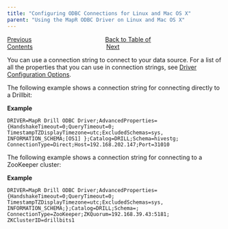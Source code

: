 ```yaml
---
title: "Configuring ODBC Connections for Linux and Mac OS X"
parent: "Using the MapR ODBC Driver on Linux and Mac OS X"
---
```

[Previous](/docs/driver-configuration-options)<code>&nbsp;&nbsp;&nbsp;&nbsp;&nbsp;&nbsp;&nbsp;&nbsp;&nbsp;&nbsp;&nbsp;&nbsp;&nbsp;&nbsp;&nbsp;&nbsp;&nbsp;&nbsp;&nbsp;&nbsp;&nbsp;&nbsp;&nbsp;&nbsp;</code>[Back to Table of Contents](/docs)<code>&nbsp;&nbsp;&nbsp;&nbsp;&nbsp;&nbsp;&nbsp;&nbsp;&nbsp;&nbsp;&nbsp;&nbsp;&nbsp;&nbsp;&nbsp;&nbsp;&nbsp;&nbsp;&nbsp;&nbsp;&nbsp;&nbsp;&nbsp;&nbsp;</code>[Next](/docs/advanced-properties)

You can use a connection string to connect to your data source. For a list of
all the properties that you can use in connection strings, see [Driver
Configuration
Options](/docs/driver-configuration-options).

The following example shows a connection string for connecting directly to a
Drillbit:

**Example**

    DRIVER=MapR Drill ODBC Driver;AdvancedProperties= {HandshakeTimeout=0;QueryTimeout=0; TimestampTZDisplayTimezone=utc;ExcludedSchemas=sys, INFORMATION_SCHEMA;[OS1] };Catalog=DRILL;Schema=hivestg; ConnectionType=Direct;Host=192.168.202.147;Port=31010

The following example shows a connection string for connecting to a ZooKeeper
cluster:

**Example**

    DRIVER=MapR Drill ODBC Driver;AdvancedProperties= {HandshakeTimeout=0;QueryTimeout=0; TimestampTZDisplayTimezone=utc;ExcludedSchemas=sys, INFORMATION_SCHEMA;};Catalog=DRILL;Schema=; ConnectionType=ZooKeeper;ZKQuorum=192.168.39.43:5181; ZKClusterID=drillbits1

